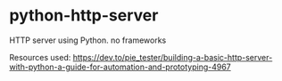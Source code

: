 # python-http-server
HTTP server using Python. no frameworks

Resources used: 
https://dev.to/pie_tester/building-a-basic-http-server-with-python-a-guide-for-automation-and-prototyping-4967
